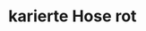 ---
description_SEO: 
  Grob-karierte Hose eng anliegend mit elastischem Bund und Taschen.
templateKey: produkt
new: true
available: true
category': hose
size:
  - size: S/M
color:
  - color: rot-kariert
title: karierte Hose rot
productinfo: >-
  95 % Polyester, 5% Elasthan.. 30°C Wäsche. Nicht bleichen. Behandlung mit Perchlorethylen. Nicht trockenreinigen. Nicht heiß bügeln.
modelinfo: 'Modelgröße 168cm.'
price: '25.95'
description: Grob-karierte Hose eng anliegend mit elastischem Bund und Taschen.
featuredImage: /img/10_Selvii_Bluse mit Struktur weiß_1.jpg
gallery:
  - alt: karierte Hose rot von selvii
    image: /img/10_Selvii_Bluse mit Struktur weiß_1.jpg
  - alt: karierte Hose rot von selvii
    image: /img/10_Selvii_Bluse mit Struktur weiß_2.jpg
tags:
  - Hose
---